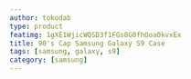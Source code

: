 ```yaml
---
author: tokodab
type: product
featimg: 1gXE1WjicWQSD3f1FGs8G0fhOoa0kvxEx
title: 90's Cap Samsung Galaxy S9 Case
tags: [samsung, galaxy, s9]
category: [samsung]
---
```

